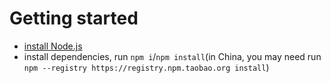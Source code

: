 # Getting started

- [install Node.js](https://nodejs.org/en/download/)
- install dependencies, run `npm i`/`npm install`(in China, you may need run `npm --registry https://registry.npm.taobao.org install`)